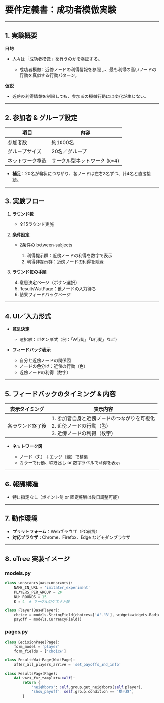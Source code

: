 # 要件定義書：成功者模倣実験

---

## 1. 実験概要

**目的**

* 人々は「成功者模倣」を行うのかを検証する。

  * 成功者模倣：近傍ノードの利得情報を参照し、最も利得の高いノードの行動を真似する行動パターン。

**仮説**

* 近傍の利得情報を制限しても、参加者の模倣行動には変化が生じない。

---

## 2. 参加者 & グループ設定

| 項目       | 内容                |
| -------- | ----------------- |
| 参加者数     | 約1000名            |
| グループサイズ  | 20名／グループ          |
| ネットワーク構造 | サークル型ネットワーク (k=4) |

* **補足**：20名が輪状につながり、各ノードは左右2名ずつ、計4名と直接接続。

---

## 3. 実験フロー

1. **ラウンド数**

   * 全15ラウンド実施

2. **条件設定**

   * 2条件の between‐subjects

     1. 利得提示群：近傍ノードの利得を数字で表示
     2. 利得非提示群：近傍ノードの利得を隠蔽

3. **ラウンド毎の手順**

   4. 意思決定ページ（ボタン選択）
   5. ResultsWaitPage：他ノードの入力待ち
   6. 結果フィードバックページ

---

## 4. UI／入力形式

* **意思決定**

  * 選択肢：ボタン形式（例：「A行動」「B行動」など）
* **フィードバック表示**

  * 自分と近傍ノードの関係図
  * ノードの色分け：近傍の行動（色）
  * 近傍ノードの利得（数字）

---

## 5. フィードバックのタイミング & 内容

| 表示タイミング  | 表示内容                                                         |
| -------- | ------------------------------------------------------------ |
| 各ラウンド終了後 | 1. 参加者自身と近傍ノードのつながりを可視化<br>2. 近傍ノードの行動（色）<br>3. 近傍ノードの利得（数字） |

* **ネットワーク図**

  * ノード（丸）＋エッジ（線）で構築
  * カラーで行動、吹き出し or 数字ラベルで利得を表示

---

## 6. 報酬構造

* 特に指定なし（ポイント制 or 固定報酬は後日調整可能）

---

## 7. 動作環境

* **プラットフォーム**：Webブラウザ（PC前提）
* **対応ブラウザ**：Chrome、Firefox、Edge などモダンブラウザ

---

## 8. oTree 実装イメージ

### models.py

```python
class Constants(BaseConstants):
    NAME_IN_URL = 'imitator_experiment'
    PLAYERS_PER_GROUP = 20
    NUM_ROUNDS = 15
    K = 4  # サークル型ケネクト数

class Player(BasePlayer):
    choice = models.StringField(choices=['A','B'], widget=widgets.RadioSelect)
    payoff = models.CurrencyField()
```

### pages.py

```python
class DecisionPage(Page):
    form_model = 'player'
    form_fields = ['choice']

class ResultsWaitPage(WaitPage):
    after_all_players_arrive = 'set_payoffs_and_info'

class ResultsPage(Page):
    def vars_for_template(self):
        return {
            'neighbors': self.group.get_neighbors(self.player),
            'show_payoff': self.group.condition == '提示群',
        }
```

